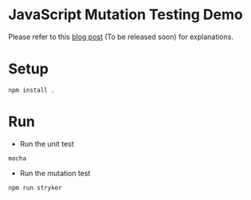 JavaScript Mutation Testing Demo
=================================

Please refer to this [blog post]() (To be released soon) for explanations.

# Setup

```
npm install .
```

# Run

* Run the unit test

```
mocha
```

* Run the mutation test

```
npm run stryker
```
